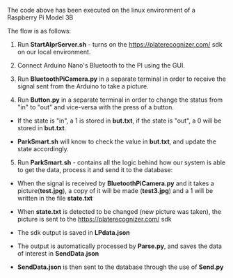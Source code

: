The code above has been executed on the linux environment of a Raspberry Pi Model 3B 

The flow is as follows:

1. Run **StartAlprServer.sh** - turns on the https://platerecognizer.com/ sdk on our local environment. 

2. Connect Arduino Nano's Bluetooth to the PI using the GUI.

3. Run **BluetoothPiCamera.py** in a separate terminal in order to receive the signal sent from the Arduino to take a picture.

4. Run **Button.py** in a separate terminal in order to change the status from "in" to "out" and vice-versa with the press of a button.  

- If the state is "in", a 1 is stored in **but.txt**, if the state is "out", a 0 will be stored in **but.txt**.

- **ParkSmart.sh** will know to check the value in **but.txt**, and update the state accordingly. 

5. Run **ParkSmart.sh** - contains all the logic behind how our system is able to get the data, process it and send it to the database:

- When the signal is received by **BluetoothPiCamera.py** and it takes a picture(**test.jpg**),  a copy of it will be made (**test3.jpg**) and a 1 will be written in the file **state.txt**

- When **state.txt** is detected to be changed (new picture was taken), the picture is sent to the https://platerecognizer.com/ sdk

- The sdk output is saved in **LPdata.json**

- The output is automatically processed by **Parse.py**, and saves the data of interest in **SendData.json**

- **SendData.json** is then sent to the database through the use of **Send.py**







